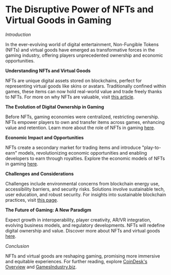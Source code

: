 # The Disruptive Power of NFTs and Virtual Goods in Gaming

*Introduction*

In the ever-evolving world of digital entertainment, Non-Fungible Tokens (NFTs) and virtual goods have emerged as transformative forces in the gaming industry, offering players unprecedented ownership and economic opportunities.

**Understanding NFTs and Virtual Goods**

NFTs are unique digital assets stored on blockchains, perfect for representing virtual goods like skins or avatars. Traditionally confined within games, these items can now hold real-world value and trade freely thanks to NFTs. For more on why NFTs are valuable, visit [this article](https://www.license-token.com/wiki/why-are-nf-ts-valuable).

**The Evolution of Digital Ownership in Gaming**

Before NFTs, gaming economies were centralized, restricting ownership. NFTs empower players to own and transfer items across games, enhancing value and retention. Learn more about the role of NFTs in gaming [here](https://www.license-token.com/wiki/nf-ts-in-gaming).

**Economic Impact and Opportunities**

NFTs create a secondary market for trading items and introduce "play-to-earn" models, revolutionizing economic opportunities and enabling developers to earn through royalties. Explore the economic models of NFTs in gaming [here](https://www.license-token.com/wiki/nft-and-gaming-economy).

**Challenges and Considerations**

Challenges include environmental concerns from blockchain energy use, accessibility barriers, and security risks. Solutions involve sustainable tech, user education, and robust security. For insights into sustainable blockchain practices, visit [this page](https://www.license-token.com/wiki/sustainable-blockchain-practices).

**The Future of Gaming: A New Paradigm**

Expect growth in interoperability, player creativity, AR/VR integration, evolving business models, and regulatory developments. NFTs will redefine digital ownership and value. Discover more about NFTs and virtual goods [here](https://www.license-token.com/wiki/nft-and-virtual-goods).

*Conclusion*

NFTs and virtual goods are reshaping gaming, promising more immersive and equitable experiences. For further reading, explore [CoinDesk's Overview](https://www.coindesk.com/learn/what-are-nfts/) and [GamesIndustry.biz](https://www.gamesindustry.biz/articles/2023-05-04-how-nfts-are-reshaping-the-game-industry).